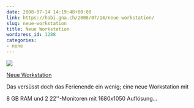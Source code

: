 ```yaml
---
date: 2008-07-14 14:19:48+00:00
link: https://habi.gna.ch/2008/07/14/neue-workstation/
slug: neue-workstation
title: Neue Workstation
wordpress_id: 1288
categories:
- none
---
```



 [![](https://static.flickr.com/3074/2667216663_d0cb1e8df2_m.jpg)](https://www.flickr.com/photos/habi/2667216663/)
   

 
  [Neue Workstation](https://www.flickr.com/photos/habi/2667216663/)
    

 



Das versüsst doch das Ferienende ein wenig; eine neue Workstation mit  

8 GB RAM und 2 22''-Monitoren mit 1680x1050 Auflösung...
  

